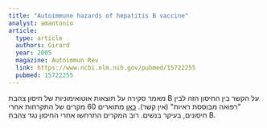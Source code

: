 ```yaml
---
title: "Autoimmune hazards of hepatitis B vaccine"
analyst: amantonio
article:
  type: article
  authors: Girard
  year: 2005
  magazine: Autoimmun Rev
  link: https://www.ncbi.nlm.nih.gov/pubmed/15722255
  pubmed: 15722255
---
```


מאמר סקירה על תוצאות אוטואימוניות של חיסון צהבת B על הקשר בין החיסון הזה לבין "רפואה מבוססת ראיות" (אין קשר).
[כאן](https://www.ncbi.nlm.nih.gov/pubmed/9326478) מתוארים 60 מקרים של התקרחות אחרי חיסונים, בעיקר בנשים. רוב המקרים התרחשו אחרי החיסון נגד צהבת B.
